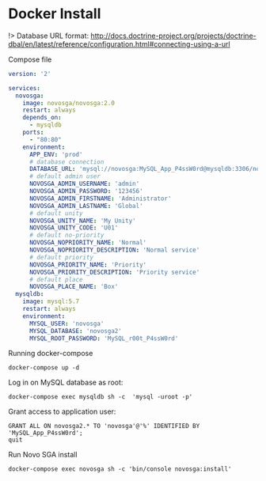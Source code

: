 # Docker Install

!> Database URL format: http://docs.doctrine-project.org/projects/doctrine-dbal/en/latest/reference/configuration.html#connecting-using-a-url

Compose file

```yaml
version: '2'

services:
  novosga:
    image: novosga/novosga:2.0
    restart: always
    depends_on:
      - mysqldb
    ports:
      - "80:80"
    environment:
      APP_ENV: 'prod'
      # database connection
      DATABASE_URL: 'mysql://novosga:MySQL_App_P4ssW0rd@mysqldb:3306/novosga2?charset=utf8mb4&serverVersion=5.7'
      # default admin user
      NOVOSGA_ADMIN_USERNAME: 'admin'
      NOVOSGA_ADMIN_PASSWORD: '123456'
      NOVOSGA_ADMIN_FIRSTNAME: 'Administrator'
      NOVOSGA_ADMIN_LASTNAME: 'Global'
      # default unity
      NOVOSGA_UNITY_NAME: 'My Unity'
      NOVOSGA_UNITY_CODE: 'U01'
      # default no-priority
      NOVOSGA_NOPRIORITY_NAME: 'Normal'
      NOVOSGA_NOPRIORITY_DESCRIPTION: 'Normal service'
      # default priority
      NOVOSGA_PRIORITY_NAME: 'Priority'
      NOVOSGA_PRIORITY_DESCRIPTION: 'Priority service'
      # default place
      NOVOSGA_PLACE_NAME: 'Box'
  mysqldb:
    image: mysql:5.7
    restart: always
    environment:
      MYSQL_USER: 'novosga'
      MYSQL_DATABASE: 'novosga2'
      MYSQL_ROOT_PASSWORD: 'MySQL_r00t_P4ssW0rd'
```

Running docker-compose

    docker-compose up -d

Log in on MySQL database as root:

    docker-compose exec mysqldb sh -c  'mysql -uroot -p'

Grant access to application user:

    GRANT ALL ON novosga2.* TO 'novosga'@'%' IDENTIFIED BY 'MySQL_App_P4ssW0rd';
    quit


Run Novo SGA install

    docker-compose exec novosga sh -c 'bin/console novosga:install'
